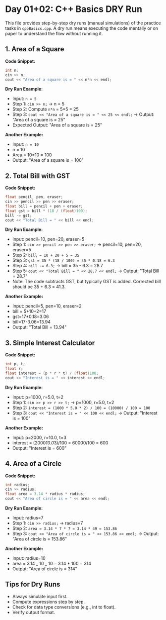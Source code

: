 # Day 01+02: C++ Basics DRY Run

This file provides step-by-step dry runs (manual simulations) of the practice tasks in `cppBasics.cpp`. A dry run means executing the code mentally or on paper to understand the flow without running it.

## 1. Area of a Square

**Code Snippet:**

```cpp
int n;
cin >> n;
cout << "Area of a square is = " << n*n << endl;
```

**Dry Run Example:**

- Input: `n = 5`
- Step 1: `cin >> n;` → n = 5
- Step 2: Compute `n*n` = 5\*5 = 25
- Step 3: `cout << "Area of a square is = " << 25 << endl;` → Output: "Area of a square is = 25"
- Expected Output: "Area of a square is = 25"

**Another Example:**

- Input: `n = 10`
- n = 10
- Area = 10\*10 = 100
- Output: "Area of a square is = 100"

## 2. Total Bill with GST

**Code Snippet:**

```cpp
float pencil, pen, eraser;
cin >> pencil >> pen >> eraser;
float bill = pencil + pen + eraser;
float gst = bill * (18 / (float)100);
bill -= gst;
cout << "Total Bill = " << bill << endl;
```

**Dry Run Example:**

- Input: pencil=10, pen=20, eraser=5
- Step 1: `cin >> pencil >> pen >> eraser;` → pencil=10, pen=20, eraser=5
- Step 2: `bill = 10 + 20 + 5 = 35`
- Step 3: `gst = 35 * (18 / 100) = 35 * 0.18 = 6.3`
- Step 4: `bill -= 6.3;` → bill = 35 - 6.3 = 28.7
- Step 5: `cout << "Total Bill = " << 28.7 << endl;` → Output: "Total Bill = 28.7"
- Note: The code subtracts GST, but typically GST is added. Corrected bill should be 35 + 6.3 = 41.3.

**Another Example:**

- Input: pencil=5, pen=10, eraser=2
- bill = 5+10+2=17
- gst=17\*0.18=3.06
- bill=17-3.06=13.94
- Output: "Total Bill = 13.94"

## 3. Simple Interest Calculator

**Code Snippet:**

```cpp
int p, t;
float r;
float interest = (p * r * t) / (float)100;
cout << "Interest is = " << interest << endl;
```

**Dry Run Example:**

- Input: p=1000, r=5.0, t=2
- Step 1: `cin >> p >> r >> t;` → p=1000, r=5.0, t=2
- Step 2: `interest = (1000 * 5.0 * 2) / 100 = (10000) / 100 = 100`
- Step 3: `cout << "Interest is = " << 100 << endl;` → Output: "Interest is = 100"

**Another Example:**

- Input: p=2000, r=10.0, t=3
- interest = (2000*10.0*3)/100 = 60000/100 = 600
- Output: "Interest is = 600"

## 4. Area of a Circle

**Code Snippet:**

```cpp
int radius;
cin >> radius;
float area = 3.14 * radius * radius;
cout << "Area of circle is = " << area << endl;
```

**Dry Run Example:**

- Input: radius=7
- Step 1: `cin >> radius;` → radius=7
- Step 2: `area = 3.14 * 7 * 7 = 3.14 * 49 = 153.86`
- Step 3: `cout << "Area of circle is = " << 153.86 << endl;` → Output: "Area of circle is = 153.86"

**Another Example:**

- Input: radius=10
- area = 3.14 _ 10 _ 10 = 3.14 \* 100 = 314
- Output: "Area of circle is = 314"

## Tips for Dry Runs

- Always simulate input first.
- Compute expressions step by step.
- Check for data type conversions (e.g., int to float).
- Verify output format.
